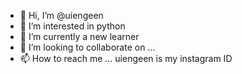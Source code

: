 - 👋 Hi, I’m @uiengeen
- 👀 I’m interested in python
- 🌱 I’m currently a new learner
- 💞️ I’m looking to collaborate on ...
- 📫 How to reach me ... uiengeen is my instagram ID

<!---
uiengeen/uiengeen is a ✨ special ✨ repository because its `README.md` (this file) appears on your GitHub profile.
You can click the Preview link to take a look at your changes.
--->
